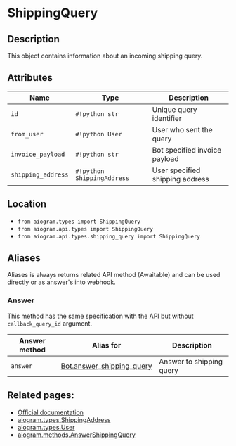 # ShippingQuery

## Description

This object contains information about an incoming shipping query.


## Attributes

| Name | Type | Description |
| - | - | - |
| `id` | `#!python str` | Unique query identifier |
| `from_user` | `#!python User` | User who sent the query |
| `invoice_payload` | `#!python str` | Bot specified invoice payload |
| `shipping_address` | `#!python ShippingAddress` | User specified shipping address |



## Location

- `from aiogram.types import ShippingQuery`
- `from aiogram.api.types import ShippingQuery`
- `from aiogram.api.types.shipping_query import ShippingQuery`

## Aliases

Aliases is always returns related API method (Awaitable) and can be used directly or as answer's into webhook.

### Answer

This method has the same specification with the API but without `callback_query_id` argument.

| Answer method         | Alias for                                              | Description                       |
| - | - | - |
| `answer`              | [Bot.answer_shipping_query](../methods/answer_shipping_query.md)         | Answer to shipping query         |


## Related pages:

- [Official documentation](https://core.telegram.org/bots/api#shippingquery)
- [aiogram.types.ShippingAddress](../types/shipping_address.md)
- [aiogram.types.User](../types/user.md)
- [aiogram.methods.AnswerShippingQuery](../methods/answer_shipping_query.md)
